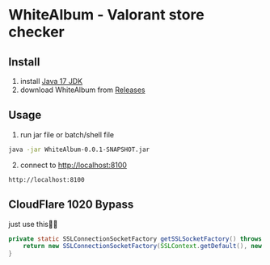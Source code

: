# WhiteAlbum - Valorant store checker

## Install
1. install [Java 17 JDK](https://www.oracle.com/java/technologies/javase/jdk17-archive-downloads.html)
2. download WhiteAlbum from [Releases](https://github.com/lecterkn/ValoTools/releases)

## Usage
1. run jar file or batch/shell file

```sh
java -jar WhiteAlbum-0.0.1-SNAPSHOT.jar
```

2. connect to [http://localhost:8100](http://localhost:8100)

```
http://localhost:8100
```
   
## CloudFlare 1020 Bypass
just use this🧑‍🦯

```java
private static SSLConnectionSocketFactory getSSLSocketFactory() throws NoSuchAlgorithmException {
    return new SSLConnectionSocketFactory(SSLContext.getDefault(), new String[]{"TLSv1", "TLSv1.1", "TLSv1.2", "TLSv1.3"}, new String[]{"TLS_CHACHA20_POLY1305_SHA256", "TLS_AES_128_GCM_SHA256", "TLS_AES_256_GCM_SHA384"}, new DefaultHostnameVerifier());
}
```